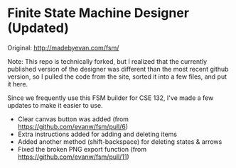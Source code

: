 # Finite State Machine Designer (Updated)

Original: http://madebyevan.com/fsm/

Note: This repo is technically forked, but I realized that the currently published version of the designer was different than the most recent github version, so I pulled the code from the site, sorted it into a few files, and put it here.

Since we frequently use this FSM builder for CSE 132, I've made a few updates to make it easier to use.

- Clear canvas button was added (from https://github.com/evanw/fsm/pull/6)
- Extra instructions added for adding and deleting items
- Added another method (shift-backspace) for deleting states & arrows
- Fixed the broken PNG export function (from https://github.com/evanw/fsm/pull/11)
